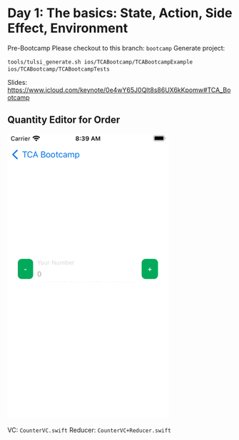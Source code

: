 # Day 1: The basics: State, Action, Side Effect, Environment

Pre-Bootcamp
Please checkout to this branch: `bootcamp`
Generate project: 
```
tools/tulsi_generate.sh ios/TCABootcamp/TCABootcampExample ios/TCABootcamp/TCABootcampTests
```

Slides: https://www.icloud.com/keynote/0e4wY65J0Qlt8s86UX6kKpomw#TCA_Bootcamp

## Quantity Editor for Order
![Demo Quantity Editor](Assets/0-start.gif "Quantity Editor")

VC: `CounterVC.swift`
Reducer: `CounterVC+Reducer.swift`